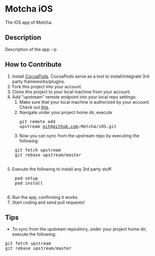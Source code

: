 # Motcha iOS
The iOS app of Motcha.

## Description ##

Description of the app :-p

## How to Contribute ##
1. Install [CocoaPods](http://cocoapods.org/). CocoaPods serve as a tool to install/integrate 3rd party frameworks/plugins.
2. Fork this project into your account.
3. Clone this project to your local machine from your account.
4. Add "upstream" remote endpoint into your local repo settings:
    1. Make sure that your local machine is authorized by your account. Check out [this](https://help.github.com/articles/generating-ssh-keys/).
    2. Navigate under your project home dir, execute <pre>git remote add upstream git@github.com:Motcha/iOS.git</pre>
    3. Now you can sync from the upstream repo by executing the following: 
    <pre>
    git fetch upstream
    git rebase upstream/master
    </pre>
5. Execute the following to install any 3rd party stuff.
    <pre>
    pod setup
    pod install
    </pre>
6. Run the app, confirming it works.
7. Start coding and send pull requests!

## Tips ##
- To sync from the upstream repository, under your project home dir, execute the following:
<pre>
git fetch upstream
git rebase upstream/master
</pre>
